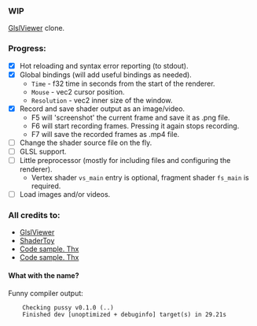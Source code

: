 ### WIP
[GlslViewer](https://github.com/patriciogonzalezvivo/glslViewer) clone.  

### Progress:
- [X] Hot reloading and syntax error reporting (to stdout).
- [X] Global bindings (will add useful bindings as needed).
  - `Time` - f32 time in seconds from the start of the renderer.
  - `Mouse` - vec2 cursor position.
  - `Resolution` - vec2 inner size of the window.
- [X] Record and save shader output as an image/video.
  - F5 will 'screenshot' the current frame and save it as .png file.
  - F6 will start recording frames. Pressing it again stops recording.
  - F7 will save the recorded frames as .mp4 file.
- [ ] Change the shader source file on the fly.
- [ ] GLSL support.
- [ ] Little preprocessor (mostly for including files and configuring the renderer).
  - Vertex shader `vs_main` entry is optional, fragment shader `fs_main` is required.
- [ ] Load images and/or videos.

### All credits to:
- [GlslViewer](https://github.com/patriciogonzalezvivo/glslViewer)
- [ShaderToy](https://www.shadertoy.com/)
- [Code sample. Thx](https://github.com/compute-toys/wgpu-compute-toy)
- [Code sample. Thx](https://github.com/adamnemecek/shadertoy)

#### What with the name?
Funny compiler output:
```
    Checking pussy v0.1.0 (..)
    Finished dev [unoptimized + debuginfo] target(s) in 29.21s
```
